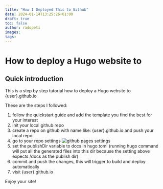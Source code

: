 ```yaml
---
title: "How I Deployed This to Github"
date: 2024-01-14T13:25:26+01:00
draft: true
toc: false
author: radopeti
images:
tags:
---
```


# How to deploy a Hugo website to

## Quick introduction
This is a step by step tutorial how to deploy a Hugo website to {user}.github.io

These are the steps I followed:

1. follow the quickstart guide and add the template you find the best for your interest
2. init your local github repo
3. create a repo on github with name like: {user}.github.io and push your local repo 
4. go to your repo settings 
![github pages settings](/how-i-deployed-this/build-and-deploy.png)
5. set the publishDir variable to docs in hugo.toml (running hugo command will put all the generated files into this dir because the setting above expects /docs as the publish dir)
6. commit and push the changes, this will trigger to build and deploy automatically
7. visit {user}.github.io

Enjoy your site!
